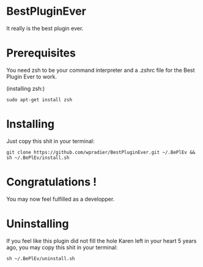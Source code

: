# BestPluginEver
It really is the best plugin ever.

# Prerequisites
You need zsh to be your command interpreter and a .zshrc file for the Best Plugin Ever to work.

(installing zsh:)
```shell
sudo apt-get install zsh
```

# Installing
Just copy this shit in your terminal:
```shell
git clone https://github.com/wpradier/BestPluginEver.git ~/.BePlEv && sh ~/.BePlEv/install.sh
```

# Congratulations !
You may now feel fulfilled as a developper.

# Uninstalling
If you feel like this plugin did not fill the hole Karen left in your heart 5 years ago, you may copy this shit in your terminal:
```shell
sh ~/.BePlEv/uninstall.sh
```

